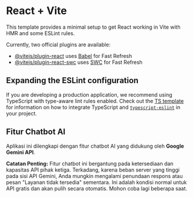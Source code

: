 # React + Vite

This template provides a minimal setup to get React working in Vite with HMR and some ESLint rules.

Currently, two official plugins are available:

- [@vitejs/plugin-react](https://github.com/vitejs/vite-plugin-react/blob/main/packages/plugin-react) uses [Babel](https://babeljs.io/) for Fast Refresh
- [@vitejs/plugin-react-swc](https://github.com/vitejs/vite-plugin-react/blob/main/packages/plugin-react-swc) uses [SWC](https://swc.rs/) for Fast Refresh

## Expanding the ESLint configuration

If you are developing a production application, we recommend using TypeScript with type-aware lint rules enabled. Check out the [TS template](https://github.com/vitejs/vite/tree/main/packages/create-vite/template-react-ts) for information on how to integrate TypeScript and [`typescript-eslint`](https://typescript-eslint.io) in your project.

## Fitur Chatbot AI

Aplikasi ini dilengkapi dengan fitur chatbot AI yang didukung oleh **Google Gemini API**.

**Catatan Penting:**
Fitur chatbot ini bergantung pada ketersediaan dan kapasitas API pihak ketiga. Terkadang, karena beban server yang tinggi pada sisi API Gemini, Anda mungkin mengalami penundaan respons atau pesan "Layanan tidak tersedia" sementara. Ini adalah kondisi normal untuk API gratis dan akan pulih secara otomatis. Mohon coba lagi beberapa saat.